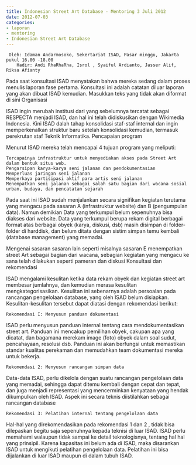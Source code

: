 ```yaml
---
title: Indonesian Street Art Database - Mentoring 3 Juli 2012 
date: 2012-07-03
categories:
- laporan
- mentoring
- Indonesian Street Art Database
---
```


     Oleh: Idaman Andarmosoko, Sekertariat ISAD, Pasar minggu, Jakarta pukul 16.00 -18.00
        Hadir: Andi RhaRhaRha, Isrol , Syaiful Ardianto, Jasser Alif, Riksa Afianty 

Pada saat konsultasi ISAD menyatakan bahwa mereka sedang dalam proses menulis laporan fase pertama. Konsultasi ini adalah catatan diluar laporan yang akan dibuat ISAD kemudian. Masukkan teks yang tidak akan diformat di sini
Organisasi

ISAD ingin merubah institusi dari yang sebelumnya tercatat sebagai RESPECTA menjadi ISAD, dan hal ini telah didiskusikan dengan Wikimedia Indonesia. Kini ISAD dalah tahap konsolidasi staf-staf internal dan ingin memperkenalkan struktur baru setelah konsolidasi kemudian, termasuk perekrutan staf Teknik Informatika.
Pencapaian program

Menurut ISAD mereka telah mencapai 4 tujuan program yang meliputi:

    Tercapainya infrastruktur untuk menyediakan akses pada Street Art dalam bentuk situs web.
    Pengarsipan karya-karya seni jalanan dan pendokumentasian
    Memperluas jaringan seni jalanan
    Memperkaya partisipasi aktif para artis seni jalanan
    Menempatkan seni jalanan sebagai salah satu bagian dari wacana sosial urban, budaya, dan pencatatan sejarah


Pada saat ini ISAD sudah menjalankan secara signifikan kegiatan terutama yang mengacu pada sasaran A (infrastruktur website) dan B (pengumpulan data). Namun demikian Data yang terkumpul belum sepenuhnya bisa diakses dari website. Data yang terkumpul berupa rekam digital berbagai format atas berbagai obyek (karya, diskusi, dsb) masih disimpan di folder-folder di harddisk, dan belum ditata dengan sistim simpan temu kembali (database management) yang memadai.

Mengenai sasaran sasaran lain seperti misalnya sasaran E menempatkan street Art sebagai bagian dari wacana, sebagian kegiatan yang mengacu ke sana telah dilakukan seperti pameran dan diskusi
Konsultasi dan rekomendasi

ISAD mengalami kesulitan ketika data rekam obyek dan kegiatan street art membesar jumlahnya, dan kemudian merasa kesulitan mengkategorisasikan. Kesulitan ini sebenarnya adalah persoalan pada rancangan pengelolaan database, yang oleh ISAD belum disiapkan. Kesulitan-kesulitan tersebut dapat diatasi dengan rekomendasi berikut:

    Rekomendasi I: Menyusun panduan dokumentasi

ISAD perlu menyusun panduan internal tentang cara mendokumentasikan street art. Panduan ini mencakup pemilihan obyek, cakupan apa yang dicatat, dan bagamana merekam image (foto) obyek dalam soal sudut, pencahayaan, resolusi dsb. Panduan ini akan berfungsi untuk memastikan standar kualitas perekaman dan memudahkan team dokumentasi mereka untuk bekerja.

    Rekomendasi 2: Menyusun rancangan simpan data

Data-data ISAD, perlu dikelola dengan suatu rancangan pengelolaan data yang memadai, sehingga dapat ditemu kembali dengan cepat dan tepat, dan juga menjadi representasi yang mencerminkan kenyataan yang hendak dikumpulkan oleh ISAD. Aspek ini secara teknis diistilahkan sebagai rancangan database

    Rekomendasi 3: Pelatihan internal tentang pengelolaan data

Hal-hal yang direkomendasikan pada rekomendasi 1 dan 2 , tidak bisa dilepaskan begitu saja sepenuhnya kepada teknisi di luar ISAD. ISAD perlu memahami walaupun tidak sampai ke detail teknologisnya, tentang hal hal yang prinsipil. Karena kapasitas ini belum ada di ISAD, maka disarankan ISAD untuk mengikuti pelatihan pengelolaan data. Pelatihan ini bisa dijalankan di luar ISAD maupun di dalam tubuh ISAD. 
